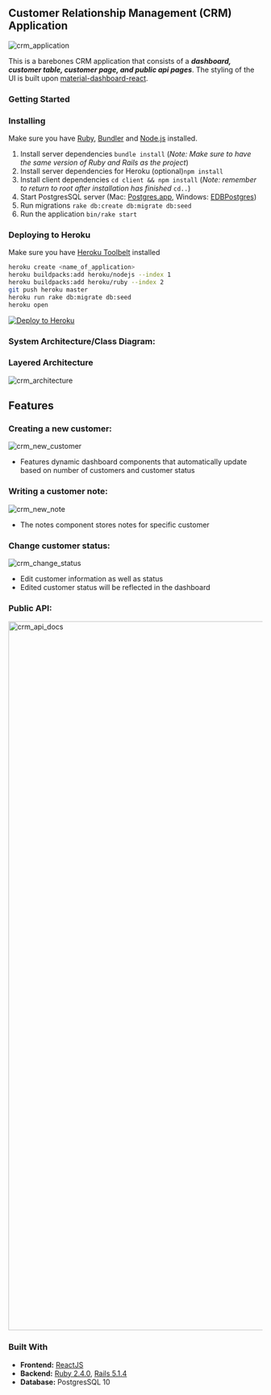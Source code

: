## Customer Relationship Management (CRM) Application

![crm_application](https://user-images.githubusercontent.com/15070059/45058677-5e98ea80-b067-11e8-9d34-d0a02472ff7b.gif)

This is a barebones CRM application that consists of a *__dashboard, customer table, customer page, and public api pages__*. The styling of the UI is built upon [material-dashboard-react](https://github.com/creativetimofficial/material-dashboard-react).

### Getting Started

### Installing

Make sure you have [Ruby](https://www.ruby-lang.org), [Bundler](http://bundler.io) and [Node.js](https://nodejs.org/en/) installed.

1. Install server dependencies `bundle install` (*Note: Make sure to have the same version of Ruby and Rails as the project*)
2. Install server dependencies for Heroku (optional)`npm install`
3. Install client dependencies `cd client && npm install` (*Note: remember to return to root after installation has finished* `cd..`)
4. Start PostgresSQL server (Mac: [Postgres.app](https://postgresapp.com/), Windows: [EDBPostgres](https://www.enterprisedb.com/downloads/postgres-postgresql-downloads))
5. Run migrations `rake db:create db:migrate db:seed`
6. Run the application `bin/rake start`

### Deploying to Heroku

Make sure you have [Heroku Toolbelt](https://toolbelt.heroku.com/) installed

```sh
heroku create <name_of_application>
heroku buildpacks:add heroku/nodejs --index 1
heroku buildpacks:add heroku/ruby --index 2
git push heroku master
heroku run rake db:migrate db:seed
heroku open
```

[![Deploy to Heroku](https://www.herokucdn.com/deploy/button.png)](https://heroku.com/deploy)

### System Architecture/Class Diagram:
### Layered Architecture

![crm_architecture](https://user-images.githubusercontent.com/15070059/49346374-497c2980-f65f-11e8-9570-971da36791b4.png)


## Features
### Creating a new customer:
![crm_new_customer](https://user-images.githubusercontent.com/15070059/45002164-dac8fa80-afa1-11e8-93d3-46e9528df42d.gif)
- Features dynamic dashboard components that automatically update based on number of customers and customer status

### Writing a customer note:
![crm_new_note](https://user-images.githubusercontent.com/15070059/45002214-8f631c00-afa2-11e8-9bba-740357ffd150.gif)
- The notes component stores notes for specific customer

### Change customer status:
![crm_change_status](https://user-images.githubusercontent.com/15070059/45002369-f33a1480-afa3-11e8-892f-c040663f5e66.gif)
- Edit customer information as well as status
- Edited customer status will be reflected in the dashboard

### Public API:
<img width="1405" alt="crm_api_docs" src="https://user-images.githubusercontent.com/15070059/45061260-b0df0900-b071-11e8-9b56-f11c51971b80.png">

### Built With

* __Frontend:__ [ReactJS](https://reactjs.org/)
* __Backend:__ [Ruby 2.4.0](https://www.ruby-lang.org/en/news/2016/12/25/ruby-2-4-0-released/), [Rails 5.1.4](https://rubygems.org/gems/rails/versions/5.1.6)
* __Database:__ PostgresSQL 10
